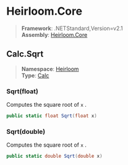# Heirloom.Core

> **Framework**: .NETStandard,Version=v2.1  
> **Assembly**: [Heirloom.Core][0]  

## Calc.Sqrt

> **Namespace**: [Heirloom][0]  
> **Type**: [Calc][1]  

### Sqrt(float)

Computes the square root of `x` .

```cs
public static float Sqrt(float x)
```

### Sqrt(double)

Computes the square root of `x` .

```cs
public static double Sqrt(double x)
```

[0]: ../../../Heirloom.Core.md
[1]: ../Calc.md
